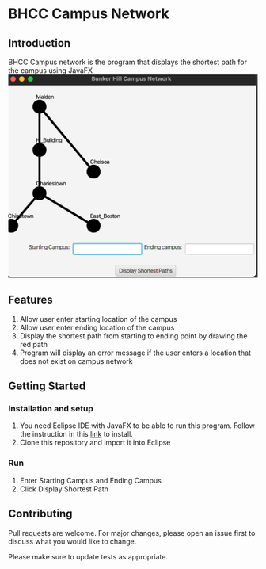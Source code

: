 # BHCC Campus Network

## Introduction

BHCC Campus network is the program that displays the shortest path for the campus using JavaFX
<img src="image/Campus Network.png" >

## Features

  1. Allow user enter starting location of the campus
  2. Allow user enter ending location of the campus
  3. Display the shortest path from starting to ending point by drawing the red path
  4. Program will display an error message if the user enters a location that does not exist on campus network

## Getting Started

### Installation and setup

  1. You need Eclipse IDE with JavaFX to be able to run this program.
     Follow the instruction in this [link](https://mynotes.cysun.org/notes/view/3) to install.
  2. Clone this repository and import it into Eclipse

### Run

  1. Enter Starting Campus and Ending Campus 
  2. Click Display Shortest Path

## Contributing
Pull requests are welcome. For major changes, please open an issue first to discuss what you would like to change.

Please make sure to update tests as appropriate.

